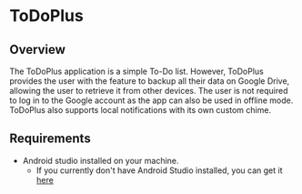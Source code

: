 # ToDoPlus

## Overview

The ToDoPlus application is a simple To-Do list. However, ToDoPlus provides the user with the feature to backup all their data on Google Drive, allowing the user to retrieve it from other devices. 
The user is not required to log in to the Google account as the app can also be used in offline mode. ToDoPlus also supports local notifications with its own custom chime.

## Requirements

- Android studio installed on your machine.
  - If you currently don't have Android Studio installed, you can get it [here](https://developer.android.com/studio)
